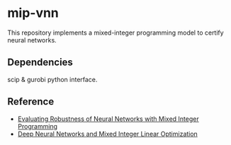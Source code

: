 # mip-vnn 

This repository implements a mixed-integer programming model to certify neural networks.


## Dependencies
scip \& gurobi python interface.


## Reference
- [Evaluating Robustness of Neural Networks with Mixed Integer Programming](https://arxiv.org/abs/1711.07356)
- [Deep Neural Networks and Mixed Integer Linear Optimization](https://link.springer.com/article/10.1007/s10601-018-9285-6)